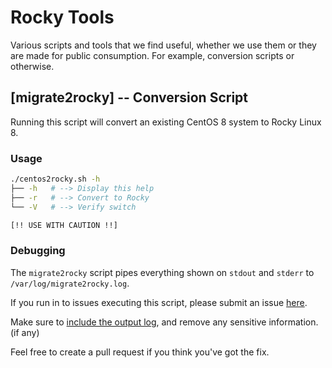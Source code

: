Rocky Tools
===========

Various scripts and tools that we find useful, whether we use them or they are
made for public consumption. For example, conversion scripts or otherwise.

## [migrate2rocky] -- Conversion Script

Running this script will convert an existing CentOS 8 system to Rocky Linux 8.

### Usage

```bash
./centos2rocky.sh -h
├── -h   # --> Display this help
├── -r   # --> Convert to Rocky
└── -V   # --> Verify switch

[!! USE WITH CAUTION !!]
```

### Debugging

The `migrate2rocky` script pipes everything shown on `stdout` and `stderr` to
`/var/log/migrate2rocky.log`.

If you run in to issues executing this script, please submit an issue
[here](https://github.com/rocky-linux/rocky-tools/issues).

Make sure to [include the output log](https://pastebin.com/), and remove any
sensitive information. (if any)

Feel free to create a pull request if you think you've got the fix.
